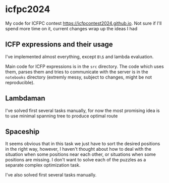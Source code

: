 # icfpc2024

My code for ICFPC contest https://icfpcontest2024.github.io. Not sure if I'll spend more time on it, current changes wrap up the ideas I had

## ICFP expressions and their usage

I've implemented almost everything, except `B\$` and lambda evaluation.

Main code  for ICFP expressions is in the `src` directory. The code which uses them, parses them and tries to communicate with the server is in the `notebooks` directory (extremly messy, subject to changes, might be not reproducible). 

## Lambdaman

I've solved first several tasks manually, for now the most promising idea is to use minimal spanning tree to produce optimal route

## Spaceship

It seems obvious that in this task we just have to sort the desired positions in the right way, however, I haven't thought about how to deal with the situation when some positions near each other, or situations when some positions are missing. I don't want to solve each of the puzzles as a separate complex optimization task.

I've also solved first several tasks manually.
